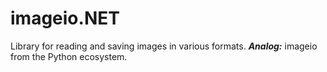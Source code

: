 # imageio.NET
Library for reading and saving images in various formats.
***Analog:*** imageio from the Python ecosystem.
